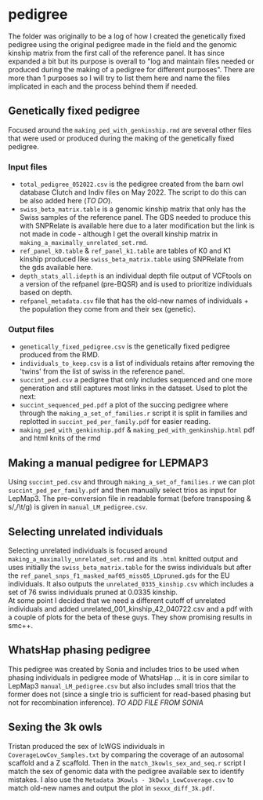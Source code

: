 # pedigree
The folder was originally to be a log of how I created the genetically fixed pedigree using the original pedigree made in the field and the genomic kinship matrix from the first call of the reference panel. It has since expanded a bit but its purpose is overall to "log and maintain files needed or produced during the making of a pedigree for different purposes". 
There are more than 1 purposes so I will try to list them here and name the files implicated in each and the process behind them if needed.  

## Genetically fixed pedigree  
Focused around the `making_ped_with_genkinship.rmd` are several other files that were used or produced during the making of the genetically fixed pedigree.   

### Input files 
- `total_pedigree_052022.csv` is the pedigree created from the barn owl database Clutch and Indiv files on May 2022. The script to do this can be also added here (*TO DO*).   
- `swiss_beta_matrix.table` is a genomic kinship matrix that only has the Swiss samples of the reference panel. The GDS needed to produce this with SNPRelate is available here due to a later modification but the link is not made in code - although I get the overall kinship matrix in `making_a_maximally_unrelated_set.rmd`.   
- `ref_panel_k0.table` & `ref_panel_k1.table` are tables of K0 and K1 kinship produced like `swiss_beta_matrix.table` using SNPRelate from the gds available here.  
- `depth_stats_all.idepth` is an individual depth file output of VCFtools on a version of the refpanel (pre-BQSR) and is used to prioritize individuals based on depth.  
- `refpanel_metadata.csv` file that has the old-new names of individuals +  the population they come from and their sex (genetic).  

### Output files 
- `genetically_fixed_pedigree.csv` is the genetically fixed pedigree produced from the RMD.  
- `individuals_to_keep.csv` is a list of individuals retains after removing the 'twins' from the list of swiss in the reference panel.  
- `succint_ped.csv` a pedigree that only includes sequenced and one more generation and still captures most links in the dataset. Used to plot the next: 
- `succint_sequenced_ped.pdf` a plot of the succing pedigree where through the `making_a_set_of_families.r` script it is split in families and replotted in `succint_ped_per_family.pdf` for easier reading. 
- `making_ped_with_genkinship.pdf` & `making_ped_with_genkinship.html` pdf and html knits of the rmd

## Making a manual pedigree for LEPMAP3

Using `succint_ped.csv` and through `making_a_set_of_families.r` we can plot `succint_ped_per_family.pdf`  and then manually select trios as input for LepMap3. The pre-conversion file in readable format (before transposing & s/,/\t/g) is given in `manual_LM_pedigree.csv`. 

## Selecting unrelated individuals 

Selecting unrelated individuals is focused around `making_a_maximally_unrelated_set.rmd` and its `.html` knitted output and uses initially the `swiss_beta_matrix.table` for the swiss individuals but after the `ref_panel_snps_f1_masked_maf05_miss05_LDpruned.gds` for the EU individuals. It also outputs the `unrelated_0335_kinship.csv` which includes a set of 76 swiss individuals pruned at 0.0335 kinship.   
At some point I decided that we need a different cutoff of unrelated individuals and added unrelated_001_kinship_42_040722.csv and a pdf with a couple of plots for the beta of these guys. They show promising results in smc++.   

## WhatsHap phasing pedigree 

This pedigree was created by Sonia and includes trios to be used when phasing individuals in pedigree mode of WhatsHap ... it is in core similar to LepMap3 `manual_LM_pedigree.csv` but also includes small trios that the former does not (since a single trio is sufficient for read-based phasing but not for recombination inference).   *TO ADD FILE FROM SONIA*

## Sexing the 3k owls 

Tristan produced the sex of lcWGS individuals in `CoverageLowCov_Samples.txt` by comparing the coverage of an autosomal scaffold and a Z scaffold. Then in the `match_3kowls_sex_and_seq.r` script I match the sex of genomic data with the pedigree available sex to identify mistakes. I also use the `Metadata 3Kowls - 3kOwls_LowCoverage.csv` to match old-new names and output the plot in `sexxx_diff_3k.pdf`.


